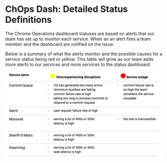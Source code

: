 # ChOps Dash: Detailed Status Definitions

The Chrome Operations dashboard statuses are based on alerts that our team has set up to monitor each service. When an an alert fires a team member and the dashboard are notified on the issue.

Below is a summary of what the alerts monitor and the possible causes for a service status being red or yellow. This table will grow as our team adds more alerts to our services and more services to the status dashboard.

![](images/status_dash_table.png)
